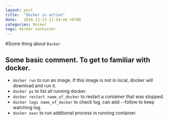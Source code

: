 ```yaml
---
layout: post
title:  "Docker in action"
date:   2018-12-13 21:54:44 +0700
categories: Docker
tags: docker container
---
```

#Some thing about `Docker`
## Some basic comment. To get to familiar with docker.
+ `docker run` to run an image. If this image is not in local, docker will download and run it.
+ `docker ps` to list all running docker.
+ `docker restart name_of_docker` to restart a container that was stopped.
+ `docker logs name_of_docker` to check log, can add --follow to keep watching log.
+ `docker exec` to run additional process in running container.
##